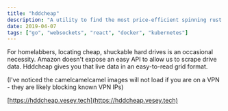 ```yaml
---
title: "hddcheap"
description: "A utility to find the most price-efficient spinning rust on Amazon"
date: 2019-04-07
tags: ["go", "websockets", "react", "docker", "kubernetes"]
---
```


For homelabbers, locating cheap, shuckable hard drives is an occasional necessity. Amazon doesn't expose an easy API to allow us to scrape drive data. Hddcheap gives you that live data in an easy-to-read grid format.

(I've noticed the camelcamelcamel images will not load if you are on a VPN - they are likely blocking known VPN IPs)

[https://hddcheap.vesey.tech](https://hddcheap.vesey.tech)
